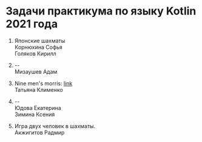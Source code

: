 # Задачи практикума по языку Kotlin 2021 года

1. Японские шахматы  
   Корнюхина Софья  
   Голяков Кирилл

2. --    
   Мизаушев Адам

3. Nine men's morris: [link](Tasks4Kotlin/Task01-NineMensMorris.md)  
   Татьяна Клименко

4. --  
   Юдова Екатерина  
   Зимина Ксения

5. Игра двух человек в шахматы.  
   Акжигитов Радмир




